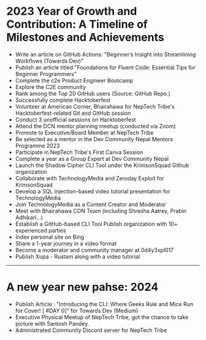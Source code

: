 # 2023 Year of Growth and Contribution: A Timeline of Milestones and Achievements
- Write an article on GitHub Actions: "Beginner’s Insight into Streamlining Workflows (Towards Dev)"
- Publish an article titled "Foundations for Fluent Code: Essential Tips for Beginner Programmers"
- Complete the c2e Product Engineer Bootcamp
- Explore the C2E community
- Rank among the Top 20 GitHub users (Source: GitHub Repo.)
- Successfully complete Hacktoberfest 
- Volunteer at American Corner, Bhairahawa for NepTech Tribe's Hacktoberfest-related Git and GitHub session
- Conduct 3 unofficial sessions on Hacktoberfest
- Attend the DCN mentor planning meetup (conducted via Zoom)
- Promote to Executive/Board Member at NepTech Tribe
- Be selected as a mentor in the Dev Community Nepal Mentors Programme 2023
- Participate in NepTech Tribe's First Canva Session
- Complete a year as a Group Expert at Dev Community Nepal
- Launch the Shadow Cipher CLI Tool under the KrimsonSquad Github organization 
- Collaborate with TechnologyMedia and Zeroday Exploit for KrimsonSquad
- Develop a SQL injection-based video tutorial presentation for TechnologyMedia
- Join TechnologyMedia as a Content Creator and Moderator
- Meet with Bhairahawa CON Team (including Shresha Aatrey, Prabin Adhikari...)
- Establish a GitHub-based CLI Tool Publish organization with 10+ experienced parties
- Index personal site on Bing
- Share a 1-year journey in a video format
- Become a moderator and community manager at 0d4y3xpl017
- Publish Xupa - Rustam along with a video tutorial
---
# A new year new pahse: 2024
- Publish Article : "Introducing the CLI: Where Geeks Rule and Mice Run for Cover! [ #DAY 0]" for Towards Dev (Medium)
- Executive Physical Meetup of NepTech Tribe, got the chance to take picture with Santosh Pandey.
- Administrated Community Discord server for NepTech Tribe
